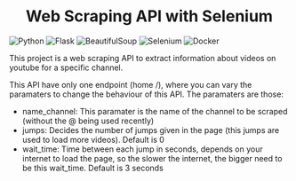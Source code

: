 <h1 align="center"> Web Scraping API with Selenium</h1>

![Python](https://img.shields.io/badge/python-v3.10-green) ![Flask](https://img.shields.io/badge/flask-v2.2-blue) ![BeautifulSoup](https://img.shields.io/badge/beautifulsoup-v4.11-blue) ![Selenium](https://img.shields.io/badge/selenium-v4.6-blue) ![Docker](https://img.shields.io/badge/docker-%230db7ed.svg?logo=docker&logoColor=white) 

This project is a web scraping API to extract information about videos on youtube for a specific channel.

This API have only one endpoint (home /), where you can vary the paramaters to change the behaviour of this API. The paramaters are those:
- name_channel: This paramater is the name of the channel to be scraped (without the @ being used recently)
- jumps: Decides the number of jumps given in the page (this jumps are used to load more videos). Default is 0
- wait_time: Time between each jump in seconds, depends on your internet to load the page, so the slower the internet, the bigger need to be this wait_time. Default is 3 seconds